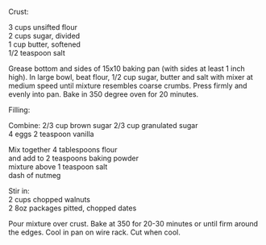 ---
---

Crust: 

3 cups unsifted flour  
2 cups sugar, divided   
1 cup butter, softened  
1/2 teaspoon salt  

Grease bottom and sides of 15x10 baking pan (with sides at least 1 inch high). In large bowl, 
beat flour, 1/2 cup sugar, butter and salt with mixer at medium speed until mixture resembles 
coarse crumbs. Press firmly and evenly into pan. Bake in 350 degree oven for 20 minutes. 

Filling: 

Combine:	2/3 cup brown sugar	2/3 cup granulated sugar  
4 eggs	 2 teaspoon vanilla  

Mix together 4 tablespoons flour  
and add to	2 teaspoons baking powder  
mixture above 1 teaspoon salt  
dash of nutmeg  

Stir in:  
2 cups chopped walnuts  
2 8oz packages pitted, chopped dates  

Pour mixture over crust. Bake at 350 for 20-30 minutes or until firm around the edges. Cool in 
pan on wire rack. Cut when cool.
